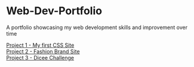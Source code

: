 # Web-Dev-Portfolio
A portfolio showcasing my web development skills and improvement over time

[Project 1 - My first CSS Site](https://zarahs.github.io/Web-Dev-Portfolio/Project%201%20-%20First%20CSS%20Site/)
<br>
[Project 2 - Fashion Brand Site](https://zarahs.github.io/Web-Dev-Portfolio/Project%202%20-%20Fashion%20Brand%20Website/)
<br>
[Project 3 - Dicee Challenge](https://zarahs.github.io/Web-Dev-Portfolio/Project%203%20-%20Dicee%20Challenge)
